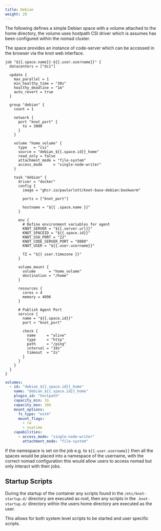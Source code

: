 ```yaml
---
title: Debian
weight: 20
---
```


The following defines a simple Debian space with a volume attached to the home directory, the volume uses hostpath CSI driver which is assumes has been configured within the nomad cluster.

The space provides an instance of code-server which can be accessed in the browser via the knot web interface.

```hcl {filename=Nomad-Job}
job "${{.space.name}}-${{.user.username}}" {
  datacenters = ["dc1"]

  update {
    max_parallel = 1
    min_healthy_time = "30s"
    healthy_deadline = "1m"
    auto_revert = true
  }

  group "debian" {
    count = 1

    network {
      port "knot_port" {
        to = 3000
      }
    }

    volume "home_volume" {
      type   = "csi"
      source = "debian_${{.space.id}}_home"
      read_only = false
      attachment_mode = "file-system"
      access_mode     = "single-node-writer"
    }

    task "debian" {
      driver = "docker"
      config {
        image = "ghcr.io/paularlott/knot-base-debian:bookworm"

        ports = ["knot_port"]

        hostname = "${{ .space.name }}"
      }

      env {
        # Define environment variables for agent
        KNOT_SERVER = "${{.server.url}}"
        KNOT_SPACEID = "${{.space.id}}"
        KNOT_SSH_PORT = "22"
        KNOT_CODE_SERVER_PORT = "8080"
        KNOT_USER = "${{.user.username}}"

        TZ = "${{ user.timezone }}"
      }

      volume_mount {
        volume      = "home_volume"
        destination = "/home"
      }

      resources {
        cores = 4
        memory = 4096
      }

      # Publish Agent Port
      service {
        name = "${{.space.id}}"
        port = "knot_port"

        check {
          name     = "alive"
          type     = "http"
          path     = "/ping"
          interval = "10s"
          timeout  = "2s"
        }
      }
    }
  }
}
```

```yaml {filename=Volume-Definition}
volumes:
  - id: "debian_${{.space.id}}_home"
    name: "debian_${{.space.id}}_home"
    plugin_id: "hostpath"
    capacity_min: 1G
    capacity_max: 10G
    mount_options:
      fs_type: "ext4"
      mount_flags:
        - rw
        - noatime
    capabilities:
      - access_mode: "single-node-writer"
        attachment_mode: "file-system"
```

If the namespace is set on the job e.g. to `${{.user.username}}` then all the spaces would be placed into a namespace of the username, with the correct nomad configuration this would allow users to access nomad but only interact with their jobs.

## Startup Scripts

During the startup of the container any scripts found in the `/etc/knot-startup.d/` directory are executed as root, then any scripts in the `.knot-startup.d/` directory within the users home directory are executed as the user.

This allows for both system level scripts to be started and user specific scripts.
